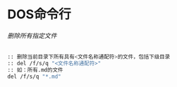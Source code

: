 # DOS命令行

###### 删除所有指定文件

```bash
:: 删除当前目录下所有具有<文件名称通配符>的文件，包括下级目录
:: del /f/s/q "<文件名称通配符>"
:: 如：所有.md的文件
del /f/s/q "*.md"
```